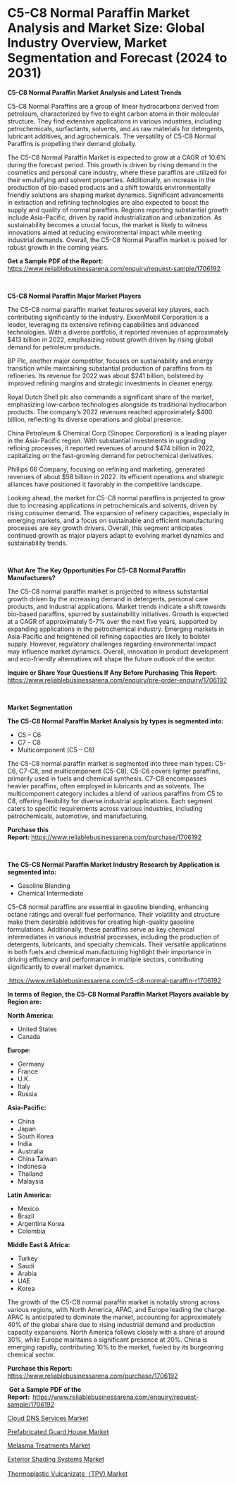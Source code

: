 <p><h1>C5-C8 Normal Paraffin Market Analysis and Market Size: Global Industry Overview, Market Segmentation and Forecast (2024 to 2031)</h1></p><p><strong>C5-C8 Normal Paraffin Market Analysis and Latest Trends</strong></p>
<p><p>C5-C8 Normal Paraffins are a group of linear hydrocarbons derived from petroleum, characterized by five to eight carbon atoms in their molecular structure. They find extensive applications in various industries, including petrochemicals, surfactants, solvents, and as raw materials for detergents, lubricant additives, and agrochemicals. The versatility of C5-C8 Normal Paraffins is propelling their demand globally.</p><p>The C5-C8 Normal Paraffin Market is expected to grow at a CAGR of 10.6% during the forecast period. This growth is driven by rising demand in the cosmetics and personal care industry, where these paraffins are utilized for their emulsifying and solvent properties. Additionally, an increase in the production of bio-based products and a shift towards environmentally friendly solutions are shaping market dynamics. Significant advancements in extraction and refining technologies are also expected to boost the supply and quality of normal paraffins. Regions reporting substantial growth include Asia-Pacific, driven by rapid industrialization and urbanization. As sustainability becomes a crucial focus, the market is likely to witness innovations aimed at reducing environmental impact while meeting industrial demands. Overall, the C5-C8 Normal Paraffin market is poised for robust growth in the coming years.</p></p>
<p><strong>Get a Sample PDF of the Report:&nbsp;</strong> <a href="https://www.reliablebusinessarena.com/enquiry/request-sample/1706192?utm_campaign=1599&utm_medium=2&utm_source=Github&utm_content=ia&utm_term=21102024&utm_id=c5-c8-normal-paraffin">https://www.reliablebusinessarena.com/enquiry/request-sample/1706192</a></p>
<p>&nbsp;</p>
<p><strong>C5-C8 Normal Paraffin Major Market Players</strong></p>
<p><p>The C5-C8 normal paraffin market features several key players, each contributing significantly to the industry. ExxonMobil Corporation is a leader, leveraging its extensive refining capabilities and advanced technologies. With a diverse portfolio, it reported revenues of approximately $413 billion in 2022, emphasizing robust growth driven by rising global demand for petroleum products.</p><p>BP Plc, another major competitor, focuses on sustainability and energy transition while maintaining substantial production of paraffins from its refineries. Its revenue for 2022 was about $241 billion, bolstered by improved refining margins and strategic investments in cleaner energy.</p><p>Royal Dutch Shell plc also commands a significant share of the market, emphasizing low-carbon technologies alongside its traditional hydrocarbon products. The company’s 2022 revenues reached approximately $400 billion, reflecting its diverse operations and global presence.</p><p>China Petroleum & Chemical Corp (Sinopec Corporation) is a leading player in the Asia-Pacific region. With substantial investments in upgrading refining processes, it reported revenues of around $474 billion in 2022, capitalizing on the fast-growing demand for petrochemical derivatives.</p><p>Phillips 66 Company, focusing on refining and marketing, generated revenues of about $58 billion in 2022. Its efficient operations and strategic alliances have positioned it favorably in the competitive landscape.</p><p>Looking ahead, the market for C5-C8 normal paraffins is projected to grow due to increasing applications in petrochemicals and solvents, driven by rising consumer demand. The expansion of refinery capacities, especially in emerging markets, and a focus on sustainable and efficient manufacturing processes are key growth drivers. Overall, this segment anticipates continued growth as major players adapt to evolving market dynamics and sustainability trends.</p></p>
<p>&nbsp;</p>
<p><strong>What Are The Key Opportunities For C5-C8 Normal Paraffin Manufacturers?</strong></p>
<p><p>The C5-C8 normal paraffin market is projected to witness substantial growth driven by the increasing demand in detergents, personal care products, and industrial applications. Market trends indicate a shift towards bio-based paraffins, spurred by sustainability initiatives. Growth is expected at a CAGR of approximately 5-7% over the next five years, supported by expanding applications in the petrochemical industry. Emerging markets in Asia-Pacific and heightened oil refining capacities are likely to bolster supply. However, regulatory challenges regarding environmental impact may influence market dynamics. Overall, innovation in product development and eco-friendly alternatives will shape the future outlook of the sector.</p></p>
<p><strong>Inquire or Share Your Questions If Any Before Purchasing This Report:</strong> <a href="https://www.reliablebusinessarena.com/enquiry/pre-order-enquiry/1706192?utm_campaign=1599&utm_medium=2&utm_source=Github&utm_content=ia&utm_term=21102024&utm_id=c5-c8-normal-paraffin">https://www.reliablebusinessarena.com/enquiry/pre-order-enquiry/1706192</a></p>
<p>&nbsp;</p>
<p><strong>Market Segmentation</strong></p>
<p><strong>The C5-C8 Normal Paraffin Market Analysis by types is segmented into:</strong></p>
<p><ul><li>C5 – C6</li><li>C7 – C8</li><li>Multicomponent (C5 – C8)</li></ul></p>
<p><p>The C5-C8 normal paraffin market is segmented into three main types: C5-C6, C7-C8, and multicomponent (C5-C8). C5-C6 covers lighter paraffins, primarily used in fuels and chemical synthesis. C7-C8 encompasses heavier paraffins, often employed in lubricants and as solvents. The multicomponent category includes a blend of various paraffins from C5 to C8, offering flexibility for diverse industrial applications. Each segment caters to specific requirements across various industries, including petrochemicals, automotive, and manufacturing.</p></p>
<p><strong>Purchase this Report:&nbsp;</strong><a href="https://www.reliablebusinessarena.com/purchase/1706192?utm_campaign=1599&utm_medium=2&utm_source=Github&utm_content=ia&utm_term=21102024&utm_id=c5-c8-normal-paraffin">https://www.reliablebusinessarena.com/purchase/1706192</a></p>
<p>&nbsp;</p>
<p><strong>The C5-C8 Normal Paraffin Market Industry Research by Application is segmented into:</strong></p>
<p><ul><li>Gasoline Blending</li><li>Chemical Intermediate</li></ul></p>
<p><p>C5-C8 normal paraffins are essential in gasoline blending, enhancing octane ratings and overall fuel performance. Their volatility and structure make them desirable additives for creating high-quality gasoline formulations. Additionally, these paraffins serve as key chemical intermediates in various industrial processes, including the production of detergents, lubricants, and specialty chemicals. Their versatile applications in both fuels and chemical manufacturing highlight their importance in driving efficiency and performance in multiple sectors, contributing significantly to overall market dynamics.</p></p>
<p><a href="https://www.reliablebusinessarena.com/c5-c8-normal-paraffin-r1706192?utm_campaign=1599&utm_medium=2&utm_source=Github&utm_content=ia&utm_term=21102024&utm_id=c5-c8-normal-paraffin">&nbsp;https://www.reliablebusinessarena.com/c5-c8-normal-paraffin-r1706192</a></p>
<p><strong>In terms of Region, the C5-C8 Normal Paraffin Market Players available by Region are:</strong></p>
<p>
    <p> <strong> North America: </strong>
        <ul>
            <li>United States</li>
            <li>Canada</li>
        </ul>
        </p> 
    <p> <strong> Europe: </strong>
        <ul>
            <li>Germany</li>
            <li>France</li>
            <li>U.K.</li>
            <li>Italy</li>
            <li>Russia</li>
        </ul>
        </p> 
    <p> <strong> Asia-Pacific: </strong>
        <ul>
            <li>China</li>
            <li>Japan</li>
            <li>South Korea</li>
            <li>India</li>
            <li>Australia</li>
            <li>China Taiwan</li>
            <li>Indonesia</li>
            <li>Thailand</li>
            <li>Malaysia</li>
        </ul>
        </p> 
    <p> <strong> Latin America: </strong>
        <ul>
            <li>Mexico</li>
            <li>Brazil</li>
            <li>Argentina Korea</li>
            <li>Colombia</li>
        </ul>
        </p> 
    <p> <strong> Middle East & Africa: </strong>
        <ul>
            <li>Turkey</li>
            <li>Saudi</li>
            <li>Arabia</li>
            <li>UAE</li>
            <li>Korea</li>
        </ul>
    </p>
    </p>
<p><p>The growth of the C5-C8 normal paraffin market is notably strong across various regions, with North America, APAC, and Europe leading the charge. APAC is anticipated to dominate the market, accounting for approximately 40% of the global share due to rising industrial demand and production capacity expansions. North America follows closely with a share of around 30%, while Europe maintains a significant presence at 20%. China is emerging rapidly, contributing 10% to the market, fueled by its burgeoning chemical sector.</p></p>
<p><strong>Purchase this Report: </strong><a href="https://www.reliablebusinessarena.com/purchase/1706192?utm_campaign=1599&utm_medium=2&utm_source=Github&utm_content=ia&utm_term=21102024&utm_id=c5-c8-normal-paraffin">https://www.reliablebusinessarena.com/purchase/1706192</a></p>
<p>&nbsp;<strong>Get a Sample PDF of the Report:&nbsp;&nbsp;</strong><a href="https://www.reliablebusinessarena.com/enquiry/request-sample/1706192?utm_campaign=1599&utm_medium=2&utm_source=Github&utm_content=ia&utm_term=21102024&utm_id=c5-c8-normal-paraffin">https://www.reliablebusinessarena.com/enquiry/request-sample/1706192</a></p>
<p><strong></strong></p>
<p><p><a href="https://www.linkedin.com/pulse/cloud-dns-services-mosaic-piecing-together-global-market-dynamics-qm3df?utm_campaign=1599&utm_medium=2&utm_source=Github&utm_content=ia&utm_term=21102024&utm_id=c5-c8-normal-paraffin">Cloud DNS Services Market</a></p><p><a href="https://issuu.com/reportprime-2/docs/prefabricated-guard-house-market-si_67528f3c584ab6?utm_campaign=1599&utm_medium=2&utm_source=Github&utm_content=ia&utm_term=21102024&utm_id=c5-c8-normal-paraffin">Prefabricated Guard House Market</a></p><p><a href="https://www.linkedin.com/pulse/insights-melasma-treatments-market-size-which-expanding-111-hlq7f?utm_campaign=1599&utm_medium=2&utm_source=Github&utm_content=ia&utm_term=21102024&utm_id=c5-c8-normal-paraffin">Melasma Treatments Market</a></p><p><a href="https://www.linkedin.com/pulse/digital-transformation-exterior-shading-systems-industry-4qqof?utm_campaign=1599&utm_medium=2&utm_source=Github&utm_content=ia&utm_term=21102024&utm_id=c5-c8-normal-paraffin">Exterior Shading Systems Market</a></p><p><a href="https://github.com/JosephineMcguire65/Market-Research-Report-List-1/blob/main/thermoplastic-vulcanizatetpv-market.md?utm_campaign=1599&utm_medium=2&utm_source=Github&utm_content=ia&utm_term=21102024&utm_id=c5-c8-normal-paraffin">Thermoplastic Vulcanizate（TPV) Market</a></p></p>